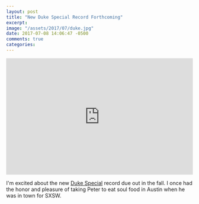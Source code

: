 ```yaml
---
layout: post
title: "New Duke Special Record Forthcoming"
excerpt: 
image: "/assets/2017/07/duke.jpg"
date: 2017-07-08 14:06:47 -0500
comments: true
categories: 
---
```


<iframe width="100%" height="315" src="https://www.youtube.com/embed/3ED-CCSoApc" frameborder="0" allowfullscreen></iframe>

I'm excited about the new [Duke Special](http://www.dukespecial.com/) record due out in the fall. I once had the honor and pleasure of taking Peter to eat soul food in Austin when he was in town for SXSW.

